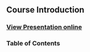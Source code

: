 ## Course Introduction
### [View Presentation online](https://rawgit.com/TelerikAcademy/CPlusPlusFundamentals/master/01.%20C%2B%2B-introduction/slides/index.html#/title)
### Table of Contents
